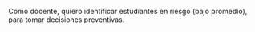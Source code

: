 Como docente, quiero identificar estudiantes en riesgo (bajo promedio), para tomar decisiones preventivas.